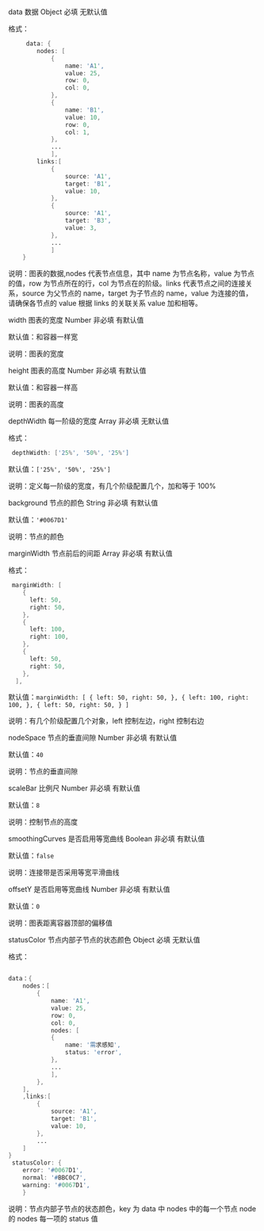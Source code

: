 <title>

## 配置项说明

</title>

<api>
<name>data</name>
<introduce>数据</introduce>
<type>Object</type>
<required>必填</required>
<defaults>无默认值</defaults>

格式：

```d
     data: {
        nodes: [
            {
                name: 'A1',
                value: 25,
                row: 0,
                col: 0,
            },
            {
                name: 'B1',
                value: 10,
                row: 0,
                col: 1,
            },
            ...
            ],
        links:[
            {
                source: 'A1',
                target: 'B1',
                value: 10,
            },
            {
                source: 'A1',
                target: 'B3',
                value: 3,
            },
            ...
            ]
    }
```

说明：图表的数据,nodes 代表节点信息，其中 name 为节点名称，value 为节点的值，row 为节点所在的行，col 为节点在的阶级。links 代表节点之间的连接关系，source 为父节点的 name，target 为子节点的 name，value 为连接的值，请确保各节点的 value 根据 links 的关联关系 value 加和相等。

</api>

<api>
<name>width</name>
<introduce>图表的宽度</introduce>
<type>Number</type>
<required>非必填</required>
<defaults>有默认值</defaults>

默认值：和容器一样宽

说明：图表的宽度

</api>

<api>
<name>height</name>
<introduce>图表的高度</introduce>
<type>Number</type>
<required>非必填</required>
<defaults>有默认值</defaults>

默认值：和容器一样高

说明：图表的高度

</api>

<api>
<name>depthWidth</name>
<introduce>每一阶级的宽度</introduce>
<type>Array</type>
<required>非必填</required>
<defaults>无默认值</defaults>

格式：

```d
 depthWidth: ['25%', '50%', '25%']
```

默认值：`['25%', '50%', '25%']`

说明：定义每一阶级的宽度，有几个阶级配置几个，加和等于 100%
</api>

<api>
<name>background</name>
<introduce>节点的颜色</introduce>
<type>String</type>
<required>非必填</required>
<defaults>有默认值</defaults>

默认值：`'#0067D1'`

说明：节点的颜色

</api>

<api>
<name>marginWidth</name>
<introduce>节点前后的间距</introduce>
<type>Array</type>
<required>非必填</required>
<defaults>有默认值</defaults>

格式：

```d
 marginWidth: [
    {
      left: 50,
      right: 50,
    },
    {
      left: 100,
      right: 100,
    },
    {
      left: 50,
      right: 50,
    },
  ],
```

默认值：`marginWidth: [
    {
      left: 50,
      right: 50,
    },
    {
      left: 100,
      right: 100,
    },
    {
      left: 50,
      right: 50,
    }
  ]`

说明：有几个阶级配置几个对象，left 控制左边，right 控制右边
</api>

<api>
<name>nodeSpace</name>
<introduce>节点的垂直间隙</introduce>
<type>Number</type>
<required>非必填</required>
<defaults>有默认值</defaults>

默认值：`40`

说明：节点的垂直间隙

</api>

<api>
<name>scaleBar</name>
<introduce>比例尺</introduce>
<type>Number</type>
<required>非必填</required>
<defaults>有默认值</defaults>

默认值：`8`

说明：控制节点的高度

</api>

<api>
<name>smoothingCurves</name>
<introduce>是否启用等宽曲线</introduce>
<type>Boolean</type>
<required>非必填</required>
<defaults>有默认值</defaults>

默认值：`false`

说明：连接带是否采用等宽平滑曲线

</api>

<api>
<name>offsetY</name>
<introduce>是否启用等宽曲线</introduce>
<type>Number</type>
<required>非必填</required>
<defaults>有默认值</defaults>

默认值：`0`

说明：图表距离容器顶部的偏移值

</api>

<api>
<name>statusColor</name>
<introduce>节点内部子节点的状态颜色</introduce>
<type>Object</type>
<required>必填</required>
<defaults>无默认值</defaults>

格式：

```d

data：{
    nodes：[
        {
            name: 'A1',
            value: 25,
            row: 0,
            col: 0,
            nodes: [
            {
                name: '需求感知',
                status: 'error',
            },
            ...
            ],
        },
    ],
    ,links:[
        {
            source: 'A1',
            target: 'B1',
            value: 10,
        },
        ...
    ]
}
 statusColor: {
    error: '#0067D1',
    normal: '#BBC0C7',
    warning: '#0067D1',
    }
```

说明：节点内部子节点的状态颜色，key 为 data 中 nodes 中的每一个节点 node 的 nodes 每一项的 status 值

</api>
